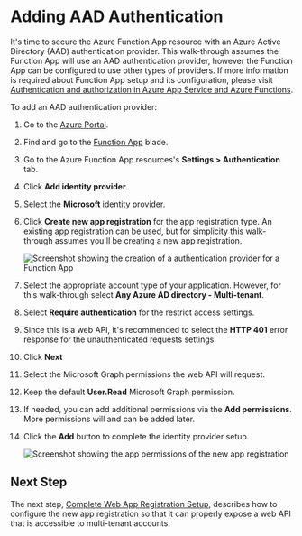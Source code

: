 # Adding AAD Authentication

It's time to secure the Azure Function App resource with an Azure Active Directory (AAD) authentication provider. This walk-through assumes the Function App will use an AAD authentication provider, however the Function App can be configured to use other types of providers. If more information is required about Function App setup and its configuration, please visit [Authentication and authorization in Azure App Service and Azure Functions](https://docs.microsoft.com/en-us/azure/app-service/overview-authentication-authorization#authentication-flow).

To add an AAD authentication provider:

1. Go to the [Azure Portal](https://portal.azure.com).

2. Find and go to the [Function App](https://portal.azure.com/#view/HubsExtension/BrowseResource/resourceType/Microsoft.Web%2Fsites/kind/functionapp) blade.
   
3. Go to the Azure Function App resources's **Settings > Authentication** tab.
      
4. Click **Add identity provider**.

5. Select the **Microsoft** identity provider.
   
6. Click **Create new app registration** for the app registration type. An existing app registration can be used, but for simplicity this walk-through assumes you'll be creating a new app registration.
   
   <img src="./images/image-09-add-auth.png" alt="Screenshot showing the creation of a authentication provider for a Function App" style="max-height:500px"/>

7. Select the appropriate account type of your application. However, for this walk-through select **Any Azure AD directory - Multi-tenant**.  
   
8. Select **Require authentication** for the restrict access settings. 
   
9.  Since this is a web API, it's recommended to select the **HTTP 401** error response for the unauthenticated requests settings.

10. Click **Next**
   
11. Select the Microsoft Graph permissions the web API will request. 
   
12. Keep the default **User.Read** Microsoft Graph permission.
   
13. If needed, you can add additional permissions via the **Add permissions**. More permissions will and can be added later.
    
14. Click the **Add** button to complete the identity provider setup. 
    
    <img src="./images/image-10-add-auth.png" alt="Screenshot showing the app permissions of the new app registration" style="max-height:400px"/>

## Next Step
The next step, [Complete Web App Registration Setup](./azure-function-setup-6.md#complete-web-app-registration-setup), describes how to configure the new app registration so that it can properly expose a web API that is accessible to multi-tenant accounts.